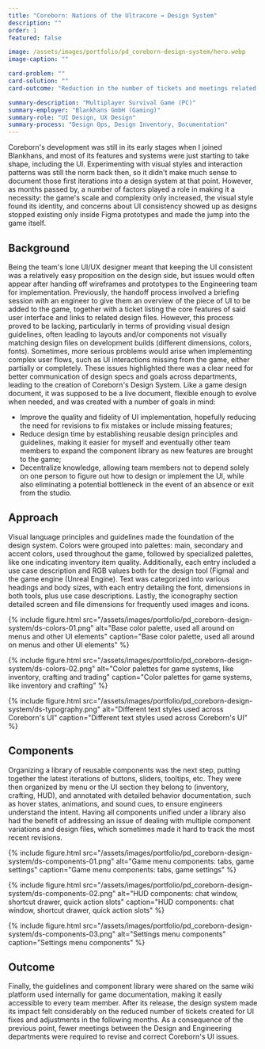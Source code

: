 ```yaml
---
title: "Coreborn: Nations of the Ultracore → Design System"
description: ""
order: 1
featured: false

image: /assets/images/portfolio/pd_coreborn-design-system/hero.webp
image-caption: ""

card-problem: ""
card-solution: ""
card-outcome: "Reduction in the number of tickets and meetings related to UI fixes"

summary-description: "Multiplayer Survival Game (PC)"
summary-employer: "Blankhans GmbH (Gaming)"
summary-role: "UI Design, UX Design"
summary-process: "Design Ops, Design Inventory, Documentation"
---
```


Coreborn's development was still in its early stages when I joined Blankhans, and most of its features and systems were just starting to take shape, including the UI. Experimenting with visual styles and interaction patterns was still the norm back then, so it didn't make much sense to document those first iterations into a design system at that point. However, as months passed by, a number of factors played a role in making it a necessity: the game's scale and complexity only increased, the visual style found its identity, and concerns about UI consistency showed up as designs stopped existing only inside Figma prototypes and made the jump into the game itself.

## Background

Being the team's lone UI/UX designer meant that keeping the UI consistent was a relatively easy proposition on the design side, but issues would often appear after handing off wireframes and prototypes to the Engineering team for implementation. Previously, the handoff process involved a briefing session with an engineer to give them an overview of the piece of UI to be added to the game, together with a ticket listing the core features of said user interface and links to related design files. However, this process proved to be lacking, particularly in terms of providing visual design guidelines, often leading to layouts and/or components not visually matching design files on development builds (different dimensions, colors, fonts). Sometimes, more serious problems would arise when implementing complex user flows, such as UI interactions missing from the game, either partially or completely. These issues highlighted there was a clear need for better communication of design specs and goals across departments, leading to the creation of Coreborn's Design System. Like a game design document, it was supposed to be a live document, flexible enough to evolve when needed, and was created with a number of goals in mind:

* Improve the quality and fidelity of UI implementation, hopefully reducing the need for revisions to fix mistakes or include missing features;
* Reduce design time by establishing reusable design principles and guidelines, making it easier for myself and eventually other team members to expand the component library as new features are brought to the game;
* Decentralize knowledge, allowing team members not to depend solely on one person to figure out how to design or implement the UI, while also eliminating a potential bottleneck in the event of an absence or exit from the studio.

## Approach

Visual language principles and guidelines made the foundation of the design system. Colors were grouped into palettes: main, secondary and accent colors, used throughout the game, followed by specialized palettes, like one indicating inventory item quality. Additionally, each entry included a use case description and RGB values both for the design tool (Figma) and the game engine (Unreal Engine). Text was categorized into various headings and body sizes, with each entry detailing the font, dimensions in both tools, plus use case descriptions. Lastly, the iconography section detailed screen and file dimensions for frequently used images and icons.

{% include figure.html 
   src="/assets/images/portfolio/pd_coreborn-design-system/ds-colors-01.png" 
   alt="Base color palette, used all around on menus and other UI elements" 
   caption="Base color palette, used all around on menus and other UI elements" %}

{% include figure.html 
   src="/assets/images/portfolio/pd_coreborn-design-system/ds-colors-02.png" 
   alt="Color palettes for game systems, like inventory, crafting and trading" 
   caption="Color palettes for game systems, like inventory and crafting" %}

{% include figure.html 
   src="/assets/images/portfolio/pd_coreborn-design-system/ds-typography.png" 
   alt="Different text styles used across Coreborn's UI" 
   caption="Different text styles used across Coreborn's UI" %}

## Components

Organizing a library of reusable components was the next step, putting together the latest iterations of buttons, sliders, tooltips, etc. They were then organized by menu or the UI section they belong to (inventory, crafting, HUD), and annotated with detailed behavior documentation, such as hover states, animations, and sound cues, to ensure engineers understand the intent. Having all components unified under a library also had the benefit of addressing an issue of dealing with multiple component variations and design files, which sometimes made it hard to track the most recent revisions.

{% include figure.html 
   src="/assets/images/portfolio/pd_coreborn-design-system/ds-components-01.png" 
   alt="Game menu components: tabs, game settings" 
   caption="Game menu components: tabs, game settings" %}

{% include figure.html 
   src="/assets/images/portfolio/pd_coreborn-design-system/ds-components-02.png" 
   alt="HUD components: chat window, shortcut drawer, quick action slots" 
   caption="HUD components: chat window, shortcut drawer, quick action slots" %}

{% include figure.html 
   src="/assets/images/portfolio/pd_coreborn-design-system/ds-components-03.png" 
   alt="Settings menu components" 
   caption="Settings menu components" %}

## Outcome

Finally, the guidelines and component library were shared on the same wiki platform used internally for game documentation, making it easily accessible to every team member. After its release, the design system made its impact felt considerably on the reduced number of tickets created for UI fixes and adjustments in the following months. As a consequence of the previous point, fewer meetings between the Design and Engineering departments were required to revise and correct Coreborn's UI issues.